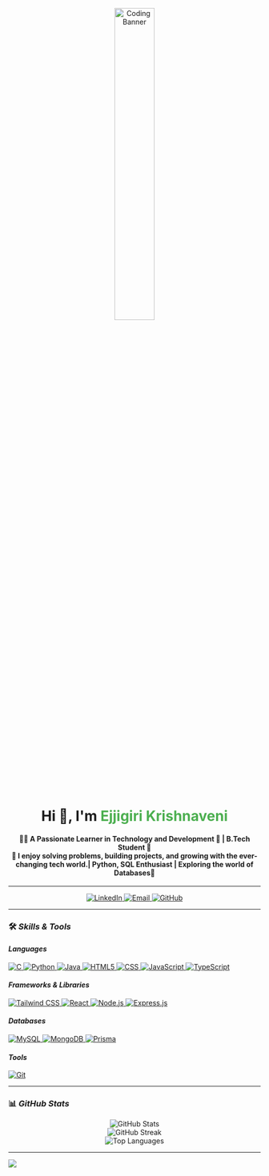 <!-- Profile Header with Banner -->
<p align="center">
  <img
    src="https://i.pinimg.com/originals/e7/26/c7/e726c74ac081eed50feee1433d12c998.gif"
    alt="Coding Banner"
    width="40%"
  />
</p>

<h1 align="center">Hi 👋, I'm <span style="color: #4CAF50;">Ejjigiri Krishnaveni</span></h1>
<h4 align="center">
  👨‍💻 A Passionate Learner in Technology and Development 🚀 | B.Tech Student 🌟 <br />
  🚀 I enjoy solving problems, building projects, and growing with the ever-changing tech world.|
   Python, SQL Enthusiast | Exploring the world of Databases🚀
</h4>

---

<!-- Social Media Links -->
<p align="center">
  <a href="https://www.linkedin.com/in/ejjigiri-krishnaveni-645a662a5/" target="_blank">
    <img
      src="https://img.shields.io/badge/LinkedIn-0A66C2?style=for-the-badge&logo=linkedin&logoColor=white"
      alt="LinkedIn"
    />
  </a>
  <a href="mailto:krishnaveni5104@gmail.com" target="_blank">
    <img
      src="https://img.shields.io/badge/Email-D14836?style=for-the-badge&logo=gmail&logoColor=white"
      alt="Email"
    />
  </a>
  <a href="https://github.com/krishna-ammu05/" target="_blank">
    <img
      src="https://img.shields.io/badge/GitHub-171515?style=for-the-badge&logo=github&logoColor=white"
      alt="GitHub"
    />
  </a>
</p>

---

### 🛠 *Skills & Tools*

#### *Languages*

<p align="left">
  <a href="https://en.wikipedia.org/wiki/C_(programming_language)" title="C Programming">
    <img
      src="https://img.shields.io/badge/c-%2300599C.svg?style=for-the-badge&logo=c&logoColor=white"
      alt="C"
    />
  </a>
  <a href="https://www.python.org/doc/" title="Python">
    <img
      src="https://img.shields.io/badge/Python-3776AB?style=for-the-badge&logo=python&logoColor=white"
      alt="Python"
    />
  </a>
  </a>
  <a href="https://www.java.com/" title="Java Programming">
    <img
      src="https://img.shields.io/badge/java-%23ED8B00.svg?style=for-the-badge&logo=openjdk&logoColor=white"
      alt="Java"
    />
  </a>
  <a href="https://developer.mozilla.org/en-US/docs/Web/HTML" title="HTML5">
    <img
      src="https://img.shields.io/badge/HTML5-E34F26?style=for-the-badge&logo=html5&logoColor=white"
      alt="HTML5"
    />
  </a>
  <a href="https://developer.mozilla.org/en-US/docs/Web/CSS" title="CSS3">
    <img
      src="https://img.shields.io/badge/css3-%231572B6.svg?style=for-the-badge&logo=css3&logoColor=white"
      alt="CSS"
    />
  </a>
  <a href="https://developer.mozilla.org/en-US/docs/Web/JavaScript" title="JavaScript">
    <img
      src="https://img.shields.io/badge/JavaScript-F7DF1E?style=for-the-badge&logo=javascript&logoColor=black"
      alt="JavaScript"
    />
  </a>
  <a href="https://www.typescriptlang.org/" title="TypeScript">
    <img
      src="https://img.shields.io/badge/typescript-%23007ACC.svg?style=for-the-badge&logo=typescript&logoColor=white"
      alt="TypeScript"
    />
  </a>
</p>

#### *Frameworks & Libraries*

<p align="left">
<!--   <a href="https://getbootstrap.com/" title="Bootstrap">
    <img
      src="https://img.shields.io/badge/bootstrap-%238511FA.svg?style=for-the-badge&logo=bootstrap&logoColor=white"
      alt="Bootstrap"
    />
  </a> -->
  <a href="https://tailwindcss.com/" title="Tailwind CSS">
    <img
      src="https://img.shields.io/badge/tailwindcss-%2338B2AC.svg?style=for-the-badge&logo=tailwind-css&logoColor=white"
      alt="Tailwind CSS"
    />
  </a>
  <a href="https://react.dev/" title="React">
    <img
      src="https://img.shields.io/badge/React-61DAFB?style=for-the-badge&logo=react&logoColor=black"
      alt="React"
    />
  </a>
  <a href="https://nodejs.org/" title="Node.js">
    <img
      src="https://img.shields.io/badge/Node.js-339933?style=for-the-badge&logo=nodedotjs&logoColor=white"
      alt="Node.js"
    />
  </a>
  <a href="https://expressjs.com/" title="Express.js">
    <img
      src="https://img.shields.io/badge/express.js-%23404d59.svg?style=for-the-badge&logo=express&logoColor=%2361DAFB"
      alt="Express.js"
    />
  </a>
</p>

#### *Databases*

<p align="left">
  <a href="https://www.mysql.com/" title="MySQL">
    <img
      src="https://img.shields.io/badge/mysql-4479A1.svg?style=for-the-badge&logo=mysql&logoColor=white"
      alt="MySQL"
    />
  </a>
  <a href="https://www.mongodb.com/" title="MongoDB">
    <img
      src="https://img.shields.io/badge/MongoDB-%234ea94b.svg?style=for-the-badge&logo=mongodb&logoColor=white"
      alt="MongoDB"
    />
  </a>
  <a href="https://www.prisma.com/" title="Prisma">
    <img
      src="https://img.shields.io/badge/Prisma-%234ea94b.svg?style=for-the-badge&logo=mongodb&logoColor=white"
      alt="Prisma"
    />
  </a>
</p>

#### *Tools*

<p align="left">
  <a href="https://git-scm.com/" title="Git">
    <img
      src="https://img.shields.io/badge/Git-F05032?style=for-the-badge&logo=git&logoColor=white"
      alt="Git"
    />
  </a>
</p>

---

### 📊 *GitHub Stats*

<p align="center">
  <img src="https://github-readme-stats.vercel.app/api?username=krishna-ammu05&theme=dark&hide_border=false&include_all_commits=false&count_private=false" alt="GitHub Stats" /> <br />
  <img src="https://github-readme-streak-stats.herokuapp.com/?user=krishna-ammu05&theme=dark&hide_border=false" alt="GitHub Streak" /><br />
  <img src="https://github-readme-stats.vercel.app/api/top-langs/?username=krishna-ammu05&theme=dark&hide_border=false&include_all_commits=false&count_private=false&layout=compact" alt="Top Languages" />
</p>

---

[![](https://visitcount.itsvg.in/api?id=krishna-ammu05&icon=0&color=0)](https://visitcount.itsvg.in)
